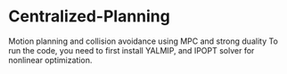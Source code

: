 # Centralized-Planning
Motion planning and collision avoidance using MPC and strong duality 
To run the code, you need to first install YALMIP, and IPOPT solver for nonlinear optimization. 
